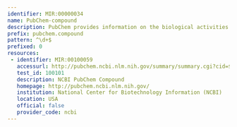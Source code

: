 ```yaml
---
identifier: MIR:00000034
name: PubChem-compound
description: PubChem provides information on the biological activities of small molecules. It is a component of NIH's Molecular Libraries Roadmap Initiative. PubChem Compound archives chemical structures and records.
prefix: pubchem.compound
pattern: ^\d+$
prefixed: 0
resources:
 - identifier: MIR:00100059
   accessurl: http://pubchem.ncbi.nlm.nih.gov/summary/summary.cgi?cid=${id}
   test_id: 100101
   description: NCBI PubChem Compound
   homepage: http://pubchem.ncbi.nlm.nih.gov/
   institution: National Center for Biotechnology Information (NCBI)
   location: USA
   official: false
   provider_code: ncbi
---
```

